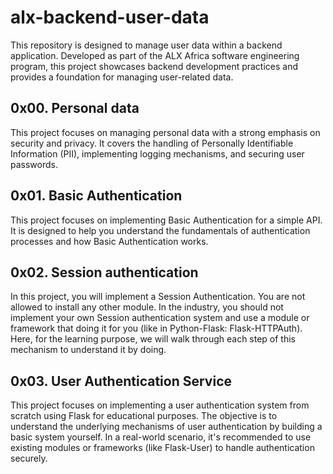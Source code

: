 # alx-backend-user-data

This repository is designed to manage user data within a backend application. Developed as part of the ALX Africa software engineering program, this project showcases backend development practices and provides a foundation for managing user-related data.


## 0x00. Personal data
This project focuses on managing personal data with a strong emphasis on security and privacy. It covers the handling of Personally Identifiable Information (PII), implementing logging mechanisms, and securing user passwords. 

## 0x01. Basic Authentication
This project focuses on implementing Basic Authentication for a simple API. It is designed to help you understand the fundamentals of authentication processes and how Basic Authentication works. 

## 0x02. Session authentication
In this project, you will implement a Session Authentication. You are not allowed to install any other module.
In the industry, you should not implement your own Session authentication system and use a module or framework that doing it for you (like in Python-Flask: Flask-HTTPAuth). Here, for the learning purpose, we will walk through each step of this mechanism to understand it by doing.


## 0x03. User Authentication Service

This project focuses on implementing a user authentication system from scratch using Flask for educational purposes. The objective is to understand the underlying mechanisms of user authentication by building a basic system yourself. In a real-world scenario, it's recommended to use existing modules or frameworks (like Flask-User) to handle authentication securely.
